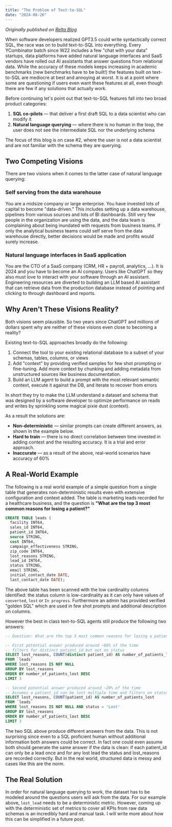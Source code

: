 ```yaml
---
title: "The Problem of Text-to-SQL"
date: "2024-08-26"
---
```


*Originally published on [Relta Blog](https://medium.com/relta/the-problem-of-text-to-sql-9fa9df8d15ab)*

When software developers realized GPT3.5 could write syntactically correct SQL, the race was on to build text-to-SQL into everything. Every YCombinator batch since W22 includes a few "chat with your data" startups, data platforms have added natural language interfaces and SaaS vendors have rolled out AI assistants that answer questions from relational data. While the accuracy of these models keeps increasing in academic benchmarks (new benchmarks have to be built!) the features built on text-to-SQL are mediocre at best and annoying at worst. It is at a point where some are questioning if users even want these features at all, even though there are few if any solutions that actually work.

Before continuing let's point out that text-to-SQL features fall into two broad product categories:

1. **SQL co-pilots** — that deliver a first draft SQL to a data scientist who can modify it
2. **Natural language querying** — where there is no human in the loop, the user does not see the intermediate SQL nor the underlying schema

The focus of this blog is on case #2, where the user is not a data scientist and are not familiar with the schema they are querying.

## Two Competing Visions

There are two visions when it comes to the latter case of natural language querying:

### Self serving from the data warehouse
You are a midsize company or large enterprise. You have invested lots of capital to become "data-driven." This includes setting up a data warehouse, pipelines from various sources and lots of BI dashboards. Still very few people in the organization are using the data, and the data team is complaining about being inundated with requests from business teams. If only the analytical business teams could self serve from the data warehouse directly, better decisions would be made and profits would surely increase.

### Natural language interfaces in SaaS application
You are the CTO of a SaaS company (CRM, HR + payroll, analytics, …). It is 2024 and you have to become an AI company. Users like ChatGPT so they also must love to interact with your software through an AI assistant. Engineering resources are diverted to building an LLM based AI assistant that can retrieve data from the production database instead of pointing and clicking to through dashboard and reports.

## Why Aren't These Visions Reality?

Both visions seem plausible. So two years since ChatGPT and millions of dollars spent why are neither of these visions even close to becoming a reality? 

Existing text-to-SQL approaches broadly do the following:

1. Connect the tool to your existing relational database to a subset of your schemas, tables, columns, or views
2. Add "context" by providing verified samples for few shot prompting or fine-tuning. Add more context by chunking and adding metadata from unstructured sources like business documentation.
3. Build an LLM agent to build a prompt with the most relevant semantic context, execute it against the DB, and iterate to recover from errors

In short they try to make the LLM understand a dataset and schema that was designed by a software developer to optimize performance on reads and writes by sprinkling some magical pixie dust (context). 

As a result the solutions are:

- **Non-deterministic** — similar prompts can create different answers, as shown in the example below.
- **Hard to train** — there is no direct correlation between time invested in adding context and the resulting accuracy. It is a trial and error approach.
- **Inaccurate** — as a result of the above, real-world scenarios have accuracy of 60%

## A Real-World Example

The following is a real world example of a simple question from a single table that generates non-deterministic results even with extensive configuration and context added. The table is marketing leads recorded for a healthcare business, and the question is **"What are the top 3 most common reasons for losing a patient?"**

```sql
CREATE TABLE leads ( 
  facility INT64, 
  sales_id INT64, 
  patient_id INT64, 
  source STRING, 
  cost INT64, 
  campaign_effectiveness STRING, 
  zip_code INT64, 
  lost_reasons STRING, 
  lead_id INT64, 
  status STRING, 
  email STRING, 
  initial_contact_date DATE, 
  last_contact_date DATE);
```

The above table has been scanned with the low cardinality columns identified: the status column is low-cardinality as it can only have values of `converted`, `lost` or `In progress`. Furthermore an admin has provided verified "golden SQL" which are used in few shot prompts and additional description on columns.

However the best in class text-to-SQL agents still produce the following two answers:

```sql
-- Question: What are the top 3 most common reasons for losing a patient?

-- First potential answer produced around ~80% of the time
-- filters for distinct patient_id but not on status 
SELECT lost_reasons, COUNT(distinct patient_id) AS number_of_patients_lost 
FROM `leads` 
WHERE lost_reasons IS NOT NULL 
GROUP BY lost_reasons 
ORDER BY number_of_patients_lost DESC 
LIMIT 3

-- Second potential answer produced around ~20% of the time
-- Assumes a patient_id can be lost multiple time and filters on status = 'Lost' 
SELECT lost_reasons, COUNT(patient_id) AS number_of_patients_lost
FROM `leads`
WHERE lost_reasons IS NOT NULL AND status = 'Lost'
GROUP BY lost_reasons
ORDER BY number_of_patients_lost DESC
LIMIT 3
```

The two SQL above produce different answers from the data. This is not surprising since even to a SQL proficient human without additional information both answers could be correct. In fact one could even assume both should generate the same answer if the data is clean: if each patient_id can only be a lead once and for any lost lead the status and lost_reasons are recorded correctly. But in the real world, structured data is messy and cases like this are the norm.

## The Real Solution

In order for natural language querying to work, the dataset has to be modeled around the questions users will ask from the data. For our example above, `lost_lead` needs to be a deterministic metric. However, coming up with the deterministic set of metrics to cover all KPIs from raw data schemas is an incredibly hard and manual task. I will write more about how this can be simplified in a future post.
